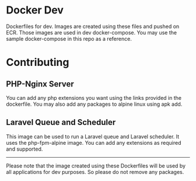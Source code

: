 # Docker Dev
Dockerfiles for dev. Images are created using these files and pushed on ECR. Those images are used in dev docker-compose. You may use the sample docker-compose in this repo as a reference.

# Contributing
## PHP-Nginx Server
You can add any php extensions you want using the links provided in the dockerfile. You may also add any packages to alpine linux using apk add.

## Laravel Queue and Scheduler
This image can be used to run a Laravel queue and Laravel scheduler. It uses the php-fpm-alpine image.  You can add any extensions as required and supported.

---
Please note that the image created using these Dockerfiles will be used by all applications for dev purposes. So please do not remove any packages.